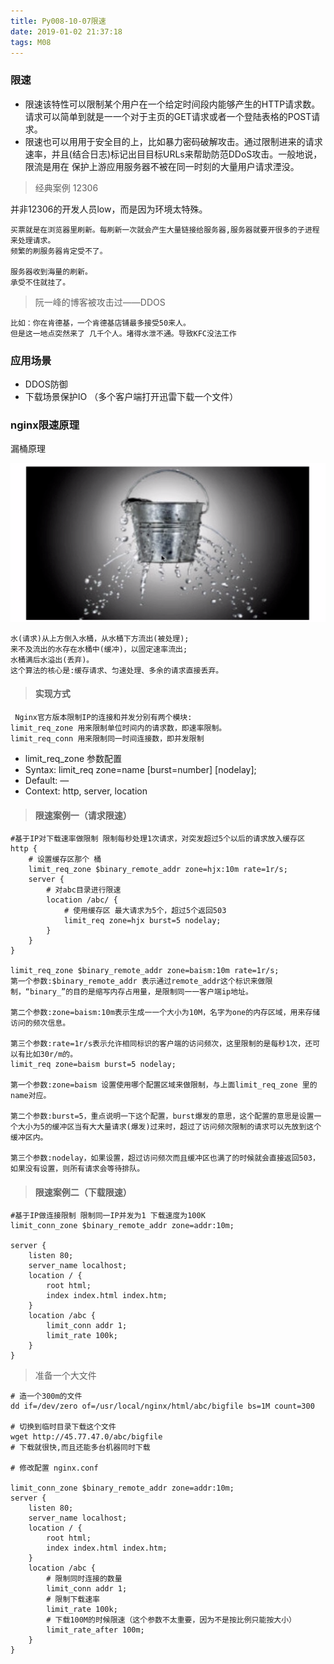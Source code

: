 ```yaml
---
title: Py008-10-07限速
date: 2019-01-02 21:37:18
tags: M08
---
```


### 限速

- 限速该特性可以限制某个用户在⼀个给定时间段内能够产生的HTTP请求数。请求可以简单到就是⼀一个对于主页的GET请求或者一个登陆表格的POST请求。
- 限速也可以⽤用于安全⽬的上，⽐如暴力密码破解攻击。通过限制进来的请求速率，并且(结合⽇志)标记出⽬目标URLs来帮助防范DDoS攻击。⼀般地说，限流是用在 保护上游应⽤服务器不被在同一时刻的大量⽤户请求湮没。

> 经典案例 12306

并非12306的开发人员low，而是因为环境太特殊。

```
买票就是在浏览器里刷新。每刷新一次就会产生大量链接给服务器,服务器就要开很多的子进程来处理请求。
频繁的刷服务器肯定受不了。

服务器收到海量的刷新。
承受不住就挂了。
```

> 阮一峰的博客被攻击过——DDOS 

```
比如：你在肯德基，一个肯德基店铺最多接受50来人。
但是这一地点突然来了 几千个人。堵得水泄不通。导致KFC没法工作
```


### 应用场景

- DDOS防御
- 下载场景保护IO （多个客户端打开迅雷下载一个文件）

### nginx限速原理

漏桶原理

![](https://raw.githubusercontent.com/slTrust/note/master/img/py/py008_10_0701.png)

```
水(请求)从上方倒入⽔桶，从⽔桶下方流出(被处理);
来不及流出的水存在⽔桶中(缓冲)，以固定速率流出;
⽔桶满后⽔溢出(丢弃)。
这个算法的核⼼是:缓存请求、匀速处理、多余的请求直接丢弃。
```

> #### 实现方式

```
 Nginx官⽅版本限制IP的连接和并发分别有两个模块:
limit_req_zone 用来限制单位时间内的请求数，即速率限制。 
limit_req_conn ⽤来限制同一时间连接数，即并发限制
```

- limit_req_zone 参数配置
- Syntax: limit_req zone=name [burst=number] [nodelay];
- Default: —
- Context: http, server, location

> #### 限速案例一（请求限速）

```
#基于IP对下载速率做限制 限制每秒处理1次请求，对突发超过5个以后的请求放⼊缓存区 
http {
    # 设置缓存区那个 桶
    limit_req_zone $binary_remote_addr zone=hjx:10m rate=1r/s; 
    server {
        # 对abc目录进行限速
        location /abc/ {
            # 使用缓存区 最大请求为5个，超过5个返回503
            limit_req zone=hjx burst=5 nodelay;
        } 
    }
}

limit_req_zone $binary_remote_addr zone=baism:10m rate=1r/s;
第⼀个参数:$binary_remote_addr 表示通过remote_addr这个标识来做限制，“binary_”的⽬的是缩写内存占⽤量，是限制同⼀一客户端ip地址。

第二个参数:zone=baism:10m表示生成⼀一个⼤⼩为10M，名字为one的内存区域，⽤来存储访问的频次信息。

第三个参数:rate=1r/s表示允许相同标识的客户端的访问频次，这里限制的是每秒1次，还可以有⽐如30r/m的。
limit_req zone=baism burst=5 nodelay;

第⼀个参数:zone=baism 设置使⽤哪个配置区域来做限制，与上面limit_req_zone 里的name对应。

第二个参数:burst=5，重点说明一下这个配置，burst爆发的意思，这个配置的意思是设置一个⼤小为5的缓冲区当有⼤大量请求(爆发)过来时，超过了访问频次限制的请求可以先放到这个缓冲区内。

第三个参数:nodelay，如果设置，超过访问频次⽽且缓冲区也满了的时候就会直接返回503，如果没有设置，则所有请求会等待排队。
```

> #### 限速案例二（下载限速）

```
#基于IP做连接限制 限制同⼀IP并发为1 下载速度为100K 
limit_conn_zone $binary_remote_addr zone=addr:10m; 

server {
    listen 80; 
    server_name localhost; 
    location / {
        root html;
        index index.html index.htm; 
    }
    location /abc { 
        limit_conn addr 1; 
        limit_rate 100k;
    } 
}
```

> 准备一个大文件

```
# 造一个300m的文件
dd if=/dev/zero of=/usr/local/nginx/html/abc/bigfile bs=1M count=300

# 切换到临时目录下载这个文件
wget http://45.77.47.0/abc/bigfile
# 下载就很快,而且还能多台机器同时下载

# 修改配置 nginx.conf

limit_conn_zone $binary_remote_addr zone=addr:10m; 
server {
    listen 80; 
    server_name localhost; 
    location / {
        root html;
        index index.html index.htm; 
    }
    location /abc { 
        # 限制同时连接的数量
        limit_conn addr 1; 
        # 限制下载速率
        limit_rate 100k;
        # 下载100M的时候限速（这个参数不太重要，因为不是按比例只能按大小）
        limit_rate_after 100m;
    } 
}
```